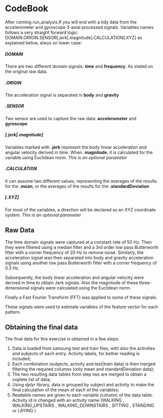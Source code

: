 CodeBook
========

After running run_analysis.R you will end with a tidy data from the accelerometer and gyroscope 3-axial processed signals. Variables names follows a very straight forward logic: DOMAIN.ORIGIN.SENSOR[.jerk|.magnitude].CALCULATION[.XYZ] as explained below, alwys on lower case:

##### DOMAIN
There are two different domain signals: **time** and  **frequency**. As stated on the original raw data.

##### .ORIGIN
The acceleration signal is separated in **body** and **gravity**

##### .SENSOR
Two sensor are used to capture the raw data: **accelerometer** and **gyroscope**

##### [.jerk|.magnitude]
Variables marked with **.jerk** represent the body linear acceleration and angular velocity derived in time. When **.magnitude**, it is calculated for the variable using Euclidean norm. *This is an optional parameter*

##### .CALCULATION
It can assume two different values, representing the averages of the results for the **.mean**, or the averages of the results for the **.standardDeviation**

##### [.XYZ]
For most of the variables, a direction will be declared as an XYZ coordinate system. *This is an optional parameter*

## Raw Data
The time domain signals were captured at a constant rate of 50 Hz. Then they were filtered using a median filter and a 3rd order low pass Butterworth filter with a corner frequency of 20 Hz to remove noise. Similarly, the acceleration signal was then separated into body and gravity acceleration signals using another low pass Butterworth filter with a corner frequency of 0.3 Hz.

Subsequently, the body linear acceleration and angular velocity were derived in time to obtain Jerk signals. Also the magnitude of these three-dimensional signals were calculated using the Euclidean norm.

Finally a Fast Fourier Transform (FFT) was applied to some of these signals.

These signals were used to estimate variables of the feature vector for each pattern.

## Obtaining the final data
The final data for this exercise is obtained in a few steps:

 1. Data is loaded from samsung test and train files, with also the activities and subjects of each entry. Activity labels, for bether reading is included;
 2. Each combination (subjects, activity and test|train data) is then merged filtering the required columns (only mean and standardDeviation data);
 3. The two resulting data tables from step two are merged to obtain a coplete list of data;
 4. Using *dplyr* library, data is grouped by subject and activity to make the final calculation of the mean of each of the variables;
 5. Readable names are given to each variable (column) of the data table. Activity id is changed with an activity name (WALKING
, WALKING_UPSTAIRS
, WALKING_DOWNSTAIRS
, SITTING
, STANDING
 or LAYING
)